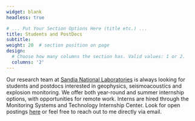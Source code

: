```yaml
---
widget: blank
headless: true

# ... Put Your Section Options Here (title etc.) ...
title: Students and PostDocs
subtitle:
weight: 20  # section position on page
design:
  # Choose how many columns the section has. Valid values: 1 or 2.
  columns: '2'
---
```


Our research team at [Sandia National Laboratories](https://www.sandia.gov/) is always looking for students and postdocs interested in geophysics, seismoacoustics and explosion monitoring.  We offer both year-round and summer internship options, with opportunities for remote work.  Interns are hired through the Monitoring Systems and Technology Internship Center.  Look for open postings [here](https://www.sandia.gov/careers/career-possibilities/students-and-postdocs/internships-co-ops/institute-programs/monitoring-systems-and-technology-intern-center/) or feel free to reach out to me directly via email.  